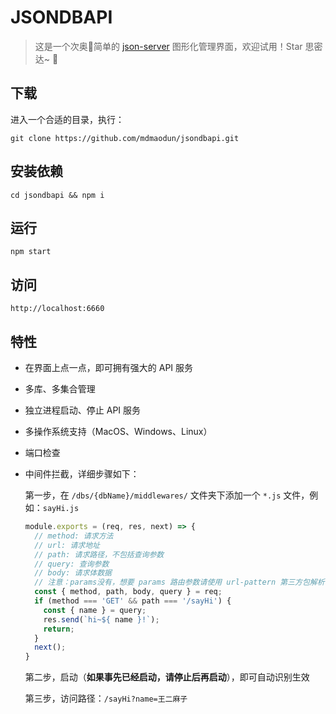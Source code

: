 # JSONDBAPI
> 这是一个次奥🐓简单的 [json-server](https://github.com/typicode/json-server) 图形化管理界面，欢迎试用！Star 思密达~ 🙂

## 下载

进入一个合适的目录，执行：

```
git clone https://github.com/mdmaodun/jsondbapi.git
```

## 安装依赖

```
cd jsondbapi && npm i
```

## 运行
```
npm start
```

## 访问
```
http://localhost:6660
```

## 特性
- 在界面上点一点，即可拥有强大的 API 服务

- 多库、多集合管理

- 独立进程启动、停止 API 服务

- 多操作系统支持（MacOS、Windows、Linux）

- 端口检查

- 中间件拦截，详细步骤如下：

  第一步，在 `/dbs/{dbName}/middlewares/` 文件夹下添加一个 `*.js` 文件，例如：`sayHi.js`

  ```javascript
  module.exports = (req, res, next) => {
    // method: 请求方法
    // url: 请求地址
    // path: 请求路径，不包括查询参数
    // query: 查询参数
    // body: 请求体数据
    // 注意：params没有，想要 params 路由参数请使用 url-pattern 第三方包解析
    const { method, path, body, query } = req;
    if (method === 'GET' && path === '/sayHi') {
      const { name } = query;
      res.send(`hi~${ name }!`);
      return;
    }
    next();
  }
  ```
  
  第二步，启动（**如果事先已经启动，请停止后再启动**），即可自动识别生效
  
  第三步，访问路径：`/sayHi?name=王二麻子` 
  
  
